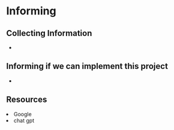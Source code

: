  # Informing
 ## Collecting Information

 <ul><li></li></ul>

 ## Informing if we can implement this project 

 <ul><li></li></ul>

 ## Resources 

 <li>Google</li>
<li>chat gpt</li>

